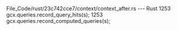 File_Code/rust/23c742cce7/context/context_after.rs --- Rust
1253         gcx.queries.record_query_hits(s);                                                                                                               1253         gcx.queries.record_computed_queries(s);

